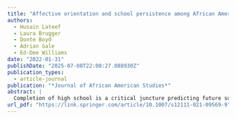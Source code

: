 ```yaml
---
title: "Affective orientation and school persistence among African American youth: Implications for Afrocentric youth research and practice"
authors:
  - Husain Lateef
  - Laura Brugger
  - Donte Boyd
  - Adrian Gale
  - Ed-Dee Williams
date: "2022-01-31"
publishDate: "2025-07-08T22:00:27.088930Z"
publication_types:
  - article-journal
publication: "*Journal of African American Studies*"
abstract: |
  Completion of high school is a critical juncture predicting future success among adolescents. However, Black youth are often subjected to structural and micro-manifestations of structural barriers in schools, hindering their success. Moreover, research on resiliency factors associated with the academic success of Black adolescents facing structural barriers is woefully underdeveloped. In response, this study tested the associations between a resiliency factor (proposed by the Nguzo Saba and African-centered theory) and three predictors of school success (i.e., engagement, initiative-taking, and diligence). The study sample was derived from the Templeton Flourishing Children Project Pilot Study, which measured variables that contribute to “flourishing” and are important for improving youth outcomes. The sample of Black youth was evenly representative of both Black boys and girls. The results suggest that dimensions of school success can be bolstered by increased relational and personal concern among Black youth for their fellow peers, which supports that an Afrocentric worldview may be a relevant developmental asset for positive outcomes in Black adolescents. Finally, the implications of these findings are discussed, including opportunities and strategies for school behavioral health workers to assist Black youth who may be at risk for school failure.
url_pdf: "https://link.springer.com/article/10.1007/s12111-021-09569-9"
---
```

